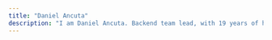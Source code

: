 ```yaml
---
title: "Daniel Ancuta"
description: "I am Daniel Ancuta. Backend team lead, with 19 years of hands-on experience with modern technologies, as well as 7 years of experience in leading of development teams. Let us get in touch!"
---
```

